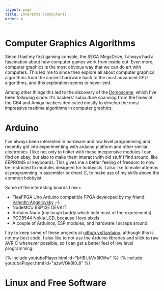```yaml
---
layout: page
title: Interests (computers)
order: 4
---
```


Computer Graphics Algorithms
============================
Since I had my first gaming console, the SEGA MegaDrive, I always had a
fascination about how computer games work from inside out.
Even more, computer graphics is the most obvious way that we can do art
with computers.
This led me to since then explore all about computer graphics algorithms
from the ancient hardware hack to the most advanced GPU algorithms, and
this exploration seems to never end.

Among other things this led to the discovery of the [Demoscene](https://en.wikipedia.org/wiki/Demoscene),
which I've been following since.
It's hackers' subculture spanning from the times of the C64 and Amiga hackers
dedicated mostly to develop the most impressive realtime algorithms in computer graphics.

Arduino
=======
I've always been interested in hardware and low level programming and recently
got into experimenting with arduino platform and other similar electronics.
I like not only to tinker with these inexpensive modules I can find on ebay, 
but also to make them interact with old stuff I find around, like EEPROMS or
keyboards. This gives me a better feeling of freedom to now be restricted to
modules designed for hobbyists. I also like to make attemps at programming in
assembler or direct C, to make use of my skills above the common hobbyist.

Some of the interesting boards I own:
- FleaFPGA Uno Arduino compatible FPGA developed by my friend [Valentin Angelovsky](https://www.fleasystems.com/fleaFPGA.html) ;-)
- NodeMCU ESP12E DEVKIT
- Arduino Nano (my tough buddy which held most of the experiments)
- PCD8544 Nokia LCD, because I love pixels
- A couple of Arduinos, ESP modules, and hardware I scrape around

I try to keep some of these projects at [github vxf/arduino](https://github.com/vxf/arduino),
although this is not my best code, I also like to not use the Arduino libraries
and stick to raw AVR C whenever possible, so I can get a better feel of low
level programming.

{% include youtubePlayer.html id="bHBUkVx5KWw" %}
{% include youtubePlayer.html id="azwVGk8I0_8" %}

Linux and Free Software
=======================


